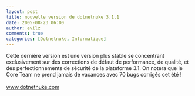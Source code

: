 ```yaml
---
layout: post
title: nouvelle version de dotnetnuke 3.1.1
date: 2005-08-23 06:00
author: evilz
comments: true
categories: [Dotnetnuke, Informatique]
---
```

Cette dernière version est une version plus stable se concentrant exclusivement sur des corrections de défaut de performance, de qualité, et des perfectionnements de sécurité de la plateforme 3.1. On notera que le Core Team ne prend jamais de vacances avec 70 bugs corrigés cet été !<br /><br />
	  <a href="http://www.dotnetnuke.com/">www.dotnetnuke.com</a> 
